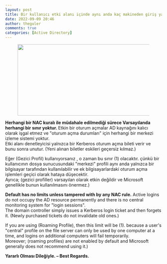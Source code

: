 ```yaml
---
layout: post
title: Bir kullanıcı etki alanı içinde aynı anda kaç makineden giriş yapabilir ?
date: 2022-09-09 20:46
author: theguler
comments: true
categories: [Active Directory]
---
```

<!-- wp:image {"id":890,"width":470,"height":230,"sizeSlug":"large","linkDestination":"none"} -->
<figure class="wp-block-image size-large is-resized"><img src="https://theguler.wordpress.com/wp-content/uploads/2022/01/ads.jpeg?w=1024" alt="" class="wp-image-890" width="470" height="230" /></figure>
<!-- /wp:image -->

<!-- wp:paragraph -->
<p><strong>Herhangi bir NAC kuralı ile müdahale edilmediği sürece Varsayılanda herhangi bir sınır yoktur. </strong>Etkin bir oturum açmalar AD kaynağını kalıcı olarak işgal etmez ve "oturum açma durumları" için herhangi bir merkezi izleme sistemi yoktur.<br>Etki alanı denetleyicisi yalnızca bir Kerberos oturum açma bileti verir ve bunu sonra unutur. (Yeni alınan biletler eskileri geçersiz kılmaz.)</p>
<!-- /wp:paragraph -->

<!-- wp:paragraph -->
<p>Eğer (Gezici Profil) kullanıyorsanız , o zaman bu sınır (1) olacaktır. çünkü bir kullanıcının dosya sunucusundaki "merkezi" profili aynı anda yalnızca bir bilgisayar tarafından kullanılabilir ve ek bilgisayarlardaki oturum açma işlemleri geçici olarak hataya düşecektir.<br>Ayrıca; (gezici profiller) varsayılan olarak etkin değildir ve Microsoft genellikle bunun kullanılmasını önermez.)</p>
<!-- /wp:paragraph -->

<!-- wp:paragraph -->
<p><strong>Default has no limits unless tampered with by any NAC rule.</strong> Active logins do not occupy the AD resource permanently and there is no central monitoring system for "login sessions".<br>The domain controller simply issues a Kerberos login ticket and then forgets it. (Newly purchased tickets do not invalidate old ones.)</p>
<!-- /wp:paragraph -->

<!-- wp:paragraph -->
<p>If you are using (Roaming Profile), then this limit will be (1). because a user's "central" profile on the file server can only be used by one computer at a time, and logins on additional computers will fail temporarily.<br>Moreover; (roaming profiles) are not enabled by default and Microsoft generally does not recommend using it.)</p>
<!-- /wp:paragraph -->

<!-- wp:paragraph -->
<p><strong>Yararlı Olması Dileğiyle. – Best Regards.</strong></p>
<!-- /wp:paragraph -->
